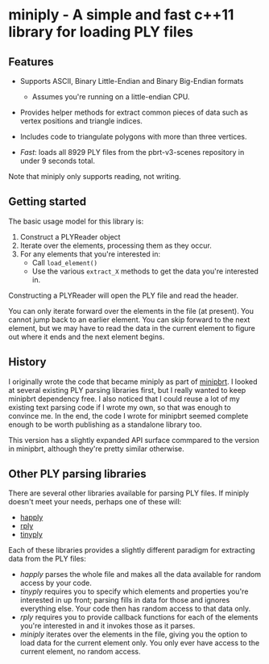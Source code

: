 miniply - A simple and fast c++11 library for loading PLY files
===============================================================

Features
--------

* Supports ASCII, Binary Little-Endian and Binary Big-Endian formats
  * Assumes you're running on a little-endian CPU.

* Provides helper methods for extract common pieces of data such as vertex
  positions and triangle indices.

* Includes code to triangulate polygons with more than three vertices.

* *Fast*: loads all 8929 PLY files from the pbrt-v3-scenes repository in under 9
  seconds total.

Note that miniply only supports reading, not writing.


Getting started
---------------

The basic usage model for this library is:

1. Construct a PLYReader object
2. Iterate over the elements, processing them as they occur.
3. For any elements that you're interested in:
   * Call `load_element()`
   * Use the various `extract_X` methods to get the data you're interested in.


Constructing a PLYReader will open the PLY file and read the header.

You can only iterate forward over the elements in the file (at present). You
cannot jump back to an earlier element. You can skip forward to the next
element, but we may have to read the data in the current element to figure out
where it ends and the next element begins.


History
-------

I originally wrote the code that became miniply as part of
[minipbrt](https://github.com/vilya/minipbrt). I looked at several existing
PLY parsing libraries first, but I really wanted to keep minipbrt dependency
free. I also noticed that I could reuse a lot of my existing text parsing code
if I wrote my own, so that was enough to convince me. In the end, the code I
wrote for minipbrt seemed complete enough to be worth publishing as a
standalone library too.

This version has a slightly expanded API surface commpared to the version in
minipbrt, although they're pretty similar otherwise.


Other PLY parsing libraries
---------------------------

There are several other libraries available for parsing PLY files. If miniply
doesn't meet your needs, perhaps one of these will:

* [happly](https://github.com/nmwsharp/happly)
* [rply](http://w3.impa.br/~diego/software/rply/)
* [tinyply](https://github.com/ddiakopoulos/tinyply)

Each of these libraries provides a slightly different paradigm for extracting data from the PLY files:
* *happly* parses the whole file and makes all the data available for random access by your code.
* *tinyply* requires you to specify which elements and properties you're interested in up front; parsing fills in data for those and ignores everything else. Your code then has random access to that data only.
* *rply* requires you to provide callback functions for each of the elements you're interested in and it invokes those as it parses.
* *miniply* iterates over the elements in the file, giving you the option to load data for the current element only. You only ever have access to the current element, no random access.

